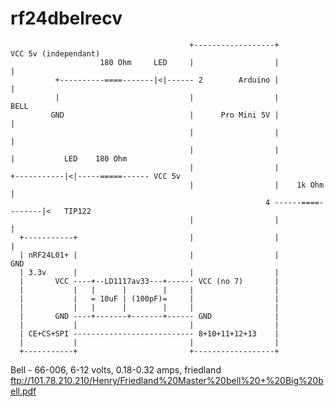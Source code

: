 # rf24dbelrecv


                                            +------------------+                VCC 5v (independant)
                        180 Ohm     LED     |                  |                   |
              +----------====-------|<|------ 2        Arduino |                   |
              |                             |                  |                 BELL
             GND                            |      Pro Mini 5V |                   |
                                            |                  |                   |
                                            |                  |                   |           LED    180 Ohm
                                            |                  |                   +-----------|<|-----=====------ VCC 5v
                                            |                  |    1k Ohm         |
                                                             4 ------====--------|<   TIP122
                                            |                  |                   |
      +-----------+                         |                  |                   |
      | nRF24L01+ |                         |                  |                  GND
      | 3.3v      |                         |                  |             
      |       VCC ----+--LD1117av33---+------ VCC (no 7)       |              
      |           |   |      |        |     |                  |             
      |           |   = 10uF | (100pF)=     |                  |              
      |           |   |      |        |     |                  |              
      |       GND ----+-------+-------+------ GND              |               
      |           |                         |                  |             
      | CE+CS+SPI --------------------------- 8+10+11+12+13    |
      |           |                         |                  |
      +-----------+                         +------------------+


Bell - 66-006, 6-12 volts, 0.18-0.32 amps, friedland
ftp://101.78.210.210/Henry/Friedland%20Master%20bell%20+%20Big%20bell.pdf

